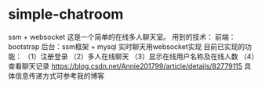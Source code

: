 # simple-chatroom
ssm + websocket
这是一个简单的在线多人聊天室。
用到的技术：
前端：bootstrap
后台：ssm框架 + mysql
实时聊天用websocket实现
目前已实现的功能：
（1）注册登录
（2）多人在线聊天
（3）显示在线用户名称及在线人数
（4）查看聊天记录
https://blog.csdn.net/Annie201799/article/details/82779115
具体信息传递方式可参考我的博客
